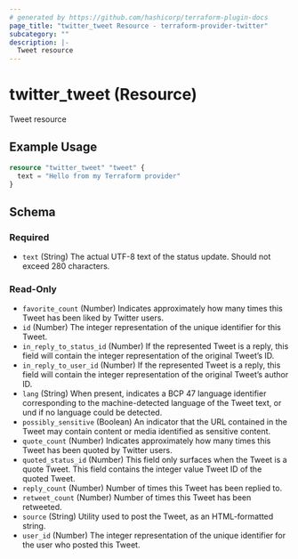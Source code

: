 ```yaml
---
# generated by https://github.com/hashicorp/terraform-plugin-docs
page_title: "twitter_tweet Resource - terraform-provider-twitter"
subcategory: ""
description: |-
  Tweet resource
---
```


# twitter_tweet (Resource)

Tweet resource

## Example Usage

```terraform
resource "twitter_tweet" "tweet" {
  text = "Hello from my Terraform provider"
}
```

<!-- schema generated by tfplugindocs -->
## Schema

### Required

- `text` (String) The actual UTF-8 text of the status update. Should not exceed 280 characters.

### Read-Only

- `favorite_count` (Number) Indicates approximately how many times this Tweet has been liked by Twitter users.
- `id` (Number) The integer representation of the unique identifier for this Tweet.
- `in_reply_to_status_id` (Number) If the represented Tweet is a reply, this field will contain the integer representation of the original Tweet’s ID.
- `in_reply_to_user_id` (Number) If the represented Tweet is a reply, this field will contain the integer representation of the original Tweet’s author ID.
- `lang` (String) When present, indicates a BCP 47 language identifier corresponding to the machine-detected language of the Tweet text, or und if no language could be detected.
- `possibly_sensitive` (Boolean) An indicator that the URL contained in the Tweet may contain content or media identified as sensitive content.
- `quote_count` (Number) Indicates approximately how many times this Tweet has been quoted by Twitter users.
- `quoted_status_id` (Number) This field only surfaces when the Tweet is a quote Tweet. This field contains the integer value Tweet ID of the quoted Tweet.
- `reply_count` (Number) Number of times this Tweet has been replied to.
- `retweet_count` (Number) Number of times this Tweet has been retweeted.
- `source` (String) Utility used to post the Tweet, as an HTML-formatted string.
- `user_id` (Number) The integer representation of the unique identifier for the user who posted this Tweet.


